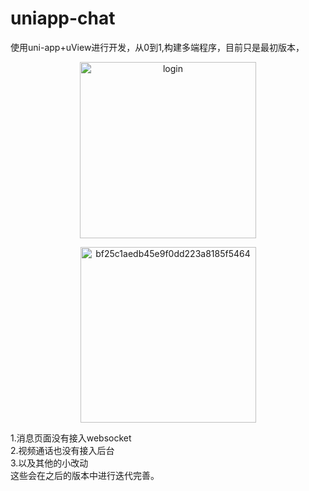 # uniapp-chat
使用uni-app+uView进行开发，从0到1,构建多端程序，目前只是最初版本，
<p align="center">
  <img width="282" alt="login" src="https://user-images.githubusercontent.com/40413892/176952918-4cd0188e-68a7-4368-964d-48a195df3755.png">
</p>
<p align="center">
  <img width="281" alt="bf25c1aedb45e9f0dd223a8185f5464" src="https://user-images.githubusercontent.com/40413892/176951651-f31f29b2-afdc-427c-87f9-c4d6590906c6.png">
</p>
1.消息页面没有接入websocket<br>
2.视频通话也没有接入后台<br>   
3.以及其他的小改动<br>    
这些会在之后的版本中进行迭代完善。   
